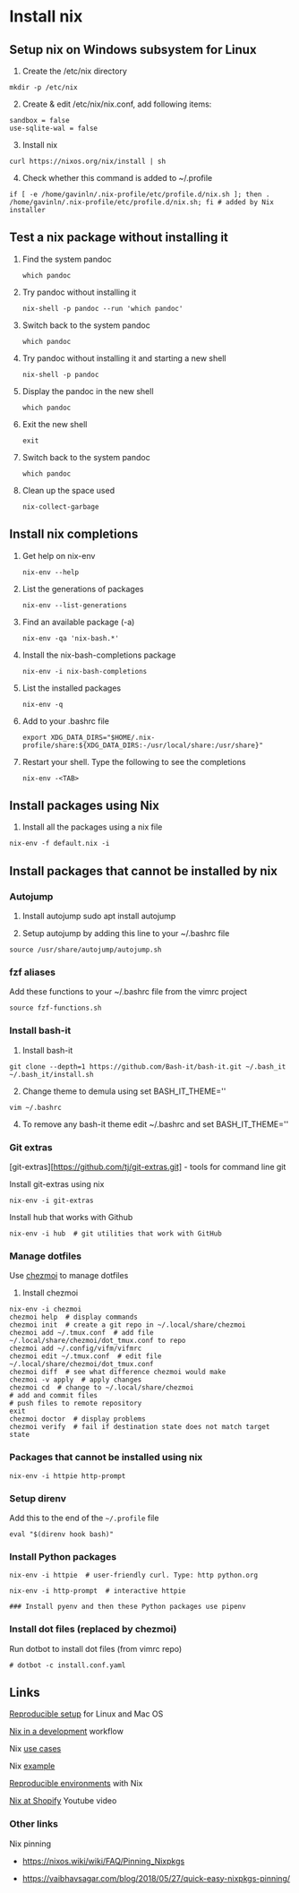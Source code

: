 # Install nix

## Setup nix on Windows subsystem for Linux

1. Create the /etc/nix directory

```
mkdir -p /etc/nix
```

2. Create & edit /etc/nix/nix.conf, add following items:

```
sandbox = false
use-sqlite-wal = false
```

3. Install nix

```
curl https://nixos.org/nix/install | sh
```

4. Check whether this command is added to ~/.profile

```
if [ -e /home/gavinln/.nix-profile/etc/profile.d/nix.sh ]; then . /home/gavinln/.nix-profile/etc/profile.d/nix.sh; fi # added by Nix installer
```

## Test a nix package without installing it

1. Find the system  pandoc

    ```
    which pandoc
    ```

2. Try pandoc without installing it

    ```
    nix-shell -p pandoc --run 'which pandoc'
    ```

3. Switch back to the system pandoc

    ```
    which pandoc
    ```

4. Try pandoc without installing it and starting a new shell

    ```
    nix-shell -p pandoc
    ```

5. Display the pandoc in the new shell

    ```
    which pandoc
    ```

6. Exit the new shell

    ```
    exit
    ```

7. Switch back to the system pandoc

    ```
    which pandoc
    ```

8. Clean up the space used

    ```
    nix-collect-garbage
    ```

## Install nix completions

1. Get help on nix-env

    ```
    nix-env --help
    ```

2. List the generations of packages

    ```
    nix-env --list-generations
    ```

3. Find an available package (-a)

    ```
    nix-env -qa 'nix-bash.*'
    ```

4. Install the nix-bash-completions package

    ```
    nix-env -i nix-bash-completions
    ```

5. List the installed packages

    ```
    nix-env -q
    ```

6. Add to your .bashrc file

    ```
    export XDG_DATA_DIRS="$HOME/.nix-profile/share:${XDG_DATA_DIRS:-/usr/local/share:/usr/share}"
    ```

7. Restart your shell. Type the following to see the completions

    ```
    nix-env -<TAB>
    ```

## Install packages using Nix

1. Install all the packages using a nix file

```
nix-env -f default.nix -i
```

## Install packages that cannot be installed by nix

### Autojump

1. Install autojump
sudo apt install autojump

2. Setup autojump by adding this line to your ~/.bashrc file

```
source /usr/share/autojump/autojump.sh
```

### fzf aliases

Add these functions to your ~/.bashrc file from the vimrc project

```
source fzf-functions.sh
```

### Install bash-it

1. Install bash-it

```
git clone --depth=1 https://github.com/Bash-it/bash-it.git ~/.bash_it
~/.bash_it/install.sh
```

2. Change theme to demula using set BASH_IT_THEME=''

```
vim ~/.bashrc
```

4. To remove any bash-it theme edit ~/.bashrc and set BASH_IT_THEME=''

### Git extras

[git-extras][https://github.com/tj/git-extras.git] - tools for command line git

Install git-extras using nix

```
nix-env -i git-extras
```

Install hub that works with Github

```
nix-env -i hub  # git utilities that work with GitHub
```

### Manage dotfiles

Use [chezmoi](https://github.com/twpayne/chezmoi) to manage dotfiles

1. Install chezmoi

```
nix-env -i chezmoi
chezmoi help  # display commands
chezmoi init  # create a git repo in ~/.local/share/chezmoi
chezmoi add ~/.tmux.conf  # add file ~/.local/share/chezmoi/dot_tmux.conf to repo
chezmoi add ~/.config/vifm/vifmrc
chezmoi edit ~/.tmux.conf  # edit file ~/.local/share/chezmoi/dot_tmux.conf
chezmoi diff  # see what difference chezmoi would make
chezmoi -v apply  # apply changes
chezmoi cd  # change to ~/.local/share/chezmoi
# add and commit files
# push files to remote repository
exit
chezmoi doctor  # display problems
chezmoi verify  # fail if destination state does not match target state
```

### Packages that cannot be installed using nix

```
nix-env -i httpie http-prompt
```

### Setup direnv

Add this to the end of the `~/.profile` file

```
eval "$(direnv hook bash)"
```

### Install Python packages

```
nix-env -i httpie  # user-friendly curl. Type: http python.org

nix-env -i http-prompt  # interactive httpie

### Install pyenv and then these Python packages use pipenv
```

### Install dot files (replaced by chezmoi)

Run dotbot to install dot files (from vimrc repo)

```
# dotbot -c install.conf.yaml
```

## Links

[Reproducible setup][1000] for Linux and Mac OS

[1000]: https://www.nmattia.com/posts/2018-03-21-nix-reproducible-setup-linux-macos.html

[Nix in a development][1010] workflow

[1010]: https://medium.com/@ejpcmac/about-using-nix-in-my-development-workflow-12422a1f2f4c

Nix [use cases][1020]

[1020]: https://bgottlob.com/post/2019-05-29-nix-use-cases/

Nix [example][1030]

[1030]: https://github.com/shajra/example-nix

[Reproducible environments][1040] with Nix

[1040]: https://www.software.ac.uk/blog/2017-10-05-reproducible-environments-nix

[Nix at Shopify][1050] Youtube video

[1050]: https://www.youtube.com/watch?v=rYzjKCIqUVk

### Other links

Nix pinning

* https://nixos.wiki/wiki/FAQ/Pinning_Nixpkgs

* https://vaibhavsagar.com/blog/2018/05/27/quick-easy-nixpkgs-pinning/
